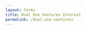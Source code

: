 ```yaml
---
layout: forms
title: Dual Use Ventures Interest
permalink: /dual-use-ventures/
---
```


<script charset="utf-8" type="text/javascript" src="//js.hsforms.net/forms/v2.js"></script>
<script>
  hbspt.forms.create({
	region: "na1",
	portalId: "19681065",
	formId: "1dba6ce4-1fe0-4798-b679-bca9dfd97677"
});
</script>